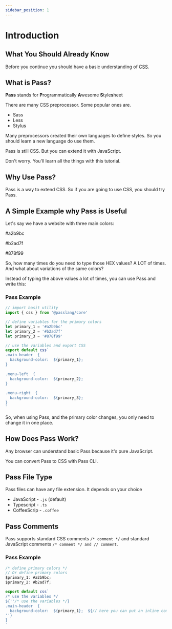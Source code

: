 ```yaml
---
sidebar_position: 1
---
```

#  Introduction

## What You Should Already Know

Before you continue you should have a basic understanding of [CSS](https://mdn.io/css).

## What is Pass?

**Pass**  stands for  **P**rogrammatically  **A**wesome  **S**tyle**s**heet

There are many CSS preprocessor. Some popular ones are.
- Sass
- Less
- Stylus

Many preprocessors created their own languages to define styles. So you should learn a new language do use them.

Pass is still CSS. But you can extend it with JavaScript.

Don't worry. You'll learn all the things with this tutorial.

## Why Use Pass?

Pass is a way to extend CSS. So if you are going to use CSS, you should try Pass.

## A Simple Example why Pass is Useful

Let's say we have a website with three main colors:

#a2b9bc

#b2ad7f

#878f99

So, how many times do you need to type those HEX values? A LOT of times. And what about variations of the same colors?

Instead of typing the above values a lot of times, you can use Pass and write this:

### Pass Example
```js
// import basit utility
import { css } from '@passlang/core'

// define variables for the primary colors
let primary_1 = '#a2b9bc'
let primary_2 = '#b2ad7f'
let primary_3 = '#878f99'

// use the variables and export CSS
export default css`
.main-header  {  
  background-color:  ${primary_1};  
}  
  
.menu-left  {  
  background-color:  ${primary_2};  
}  
  
.menu-right  {  
  background-color:  ${primary_3};  
}
`
```
  
So, when using Pass, and the primary color changes, you only need to change it in one place.

## How Does Pass Work?

Any browser can understand basic Pass because it's pure JavaScript.

You can convert Pass to CSS with Pass CLI.

## Pass File Type

Pass files can have any file extension. It depends on your choice 
- JavaScript - `.js` (default)
- Typescript - `.ts`
- CoffeeScrip - `.coffee`

## Pass Comments

Pass supports standard CSS comments  `/* comment */` and standard JavaScript comments `/* comment */ and // comment`.

### Pass Example
```js
/* define primary colors */
// Or define primary colors
$primary_1: #a2b9bc;  
$primary_2: #b2ad7f;  

export default css`
/* use the variables */  
${''/* use the variables */}
.main-header  {  
  background-color:  ${primary_1};  ${// here you can put an inline comment
''}  
}
`
```
